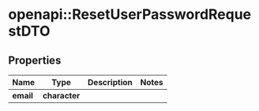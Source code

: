 # openapi::ResetUserPasswordRequestDTO

## Properties
Name | Type | Description | Notes
------------ | ------------- | ------------- | -------------
**email** | **character** |  | 


